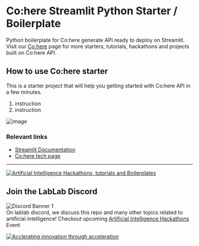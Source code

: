# Co:here Streamlit Python Starter / Boilerplate

Python boilerplate for Co:here generate API ready to deploy on Streamlit. Visit our [Co:here](https://lablab.ai/tech/cohere) page for more starters, tutorials, hackathons and projects built on Co:here API.

## How to use Co:here starter

This is a starter project that will help you getting started with Co:here API in a few minutes.
1. instruction
2. instruction

![image](https://user-images.githubusercontent.com/64021988/193038824-214d704b-9676-4f29-8af9-61790e9c38c2.png)


### Relevant links
- [Streamlit Documentation](https://docs.streamlit.io/)
- [Co:here tech page](https://lablab.ai/t/cohere)




---

[![Artificial Intelligence Hackathons, tutorials and Boilerplates](https://storage.googleapis.com/lablab-static-eu/images/github/lablab-banner.jpg)](https://lablab.ai)




## Join the LabLab Discord


![Discord Banner 1](https://discordapp.com/api/guilds/877056448956346408/widget.png?style=banner1)  
On lablab discord, we discuss this repo and many other topics related to artificial intelligence! Checkout upcoming [Artificial Intelligence Hackathons](https://lablab.ai) Event


[![Acclerating innovation through acceleration](https://storage.googleapis.com/lablab-static-eu/images/github/nn-group-loggos.jpg)](https://newnative.ai)